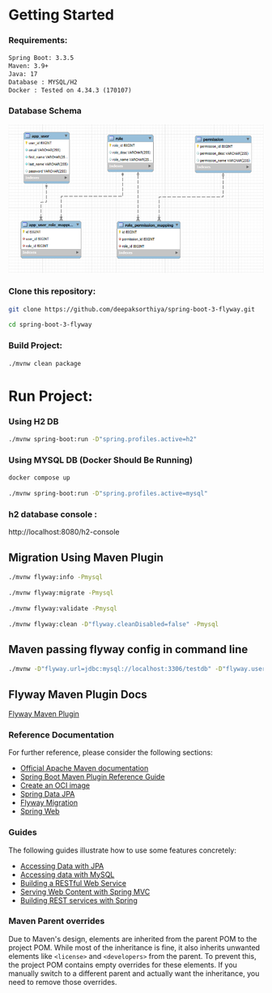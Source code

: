 # Getting Started

### Requirements:

```
Spring Boot: 3.3.5
Maven: 3.9+
Java: 17
Database : MYSQL/H2
Docker : Tested on 4.34.3 (170107)
```

### Database Schema

![Alt text](/docs/DATABASE_SCHEMA.png?raw=true "DB_SCHEMA")

### Clone this repository:

```bash
git clone https://github.com/deepaksorthiya/spring-boot-3-flyway.git
```

```bash
cd spring-boot-3-flyway
```

### Build Project:

```bash
./mvnw clean package
```

# Run Project:

### Using H2 DB

```bash
./mvnw spring-boot:run -D"spring.profiles.active=h2"
```

### Using MYSQL DB (Docker Should Be Running)

```bash
docker compose up
```

```bash
./mvnw spring-boot:run -D"spring.profiles.active=mysql"
```

### h2 database console :

http://localhost:8080/h2-console

## Migration Using Maven Plugin

```bash
./mvnw flyway:info -Pmysql
```

```bash
./mvnw flyway:migrate -Pmysql
```

```bash
./mvnw flyway:validate -Pmysql
```

```bash
./mvnw flyway:clean -D"flyway.cleanDisabled=false" -Pmysql
```

## Maven passing flyway config in command line

```bash
./mvnw -D"flyway.url=jdbc:mysql://localhost:3306/testdb" -D"flyway.user=root" -D"flyway.password=root" flyway:migrate -Pmysql
```

## Flyway Maven Plugin Docs

[Flyway Maven Plugin](https://documentation.red-gate.com/fd/maven-goal-184127408.html)

### Reference Documentation

For further reference, please consider the following sections:

* [Official Apache Maven documentation](https://maven.apache.org/guides/index.html)
* [Spring Boot Maven Plugin Reference Guide](https://docs.spring.io/spring-boot/3.3.5/maven-plugin)
* [Create an OCI image](https://docs.spring.io/spring-boot/3.3.5/maven-plugin/build-image.html)
* [Spring Data JPA](https://docs.spring.io/spring-boot/3.3.5/reference/data/sql.html#data.sql.jpa-and-spring-data)
* [Flyway Migration](https://docs.spring.io/spring-boot/3.3.5/how-to/data-initialization.html#howto.data-initialization.migration-tool.flyway)
* [Spring Web](https://docs.spring.io/spring-boot/3.3.5/reference/web/servlet.html)

### Guides

The following guides illustrate how to use some features concretely:

* [Accessing Data with JPA](https://spring.io/guides/gs/accessing-data-jpa/)
* [Accessing data with MySQL](https://spring.io/guides/gs/accessing-data-mysql/)
* [Building a RESTful Web Service](https://spring.io/guides/gs/rest-service/)
* [Serving Web Content with Spring MVC](https://spring.io/guides/gs/serving-web-content/)
* [Building REST services with Spring](https://spring.io/guides/tutorials/rest/)

### Maven Parent overrides

Due to Maven's design, elements are inherited from the parent POM to the project POM.
While most of the inheritance is fine, it also inherits unwanted elements like `<license>` and `<developers>` from the
parent.
To prevent this, the project POM contains empty overrides for these elements.
If you manually switch to a different parent and actually want the inheritance, you need to remove those overrides.

